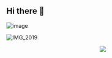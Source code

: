 ## Hi there 👋
![image](https://github.com/user-attachments/assets/4be9d8ed-e905-48de-84e0-e0786a06fa75)

![IMG_2019](https://github.com/user-attachments/assets/4aab9ced-d720-48cb-941a-d59a93be63b1)

<p align="center">
<img src="https://github.com/user-attachments/assets/8afdccc3-dd6f-490e-abe5-972037328aef">
</p>
